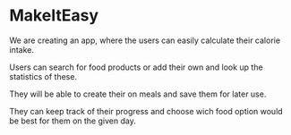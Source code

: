 # MakeItEasy


We are creating an app, where the users can easily calculate their calorie intake.

Users can search for food products or add their own and look up the statistics of these.

They will be able to create their on meals and save them for later use. 

They can keep track of their progress and choose wich food option would be best for them on the given day. 
